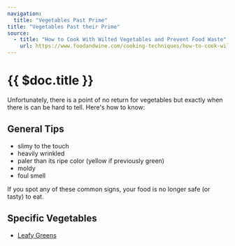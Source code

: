 ```yaml
---
navigation:
  title: "Vegetables Past Prime"
title: "Vegetables Past their Prime"
source:
  - title: "How to Cook With Wilted Vegetables and Prevent Food Waste"
    url: https://www.foodandwine.com/cooking-techniques/how-to-cook-wilted-produce-avoid-food-waste-vegetables
---
```


# {{ $doc.title }}

Unfortunately, there is a point of no return for vegetables but exactly when there is can be hard to tell. Here's how to know:

## General Tips

- slimy to the touch
- heavily wrinkled
- paler than its ripe color (yellow if previously green)
- moldy
- foul smell
 
If you spot any of these common signs, your food is no longer safe (or tasty) to eat.

## Specific Vegetables
- [Leafy Greens](vegetables_past_prime/leafy_greens)
